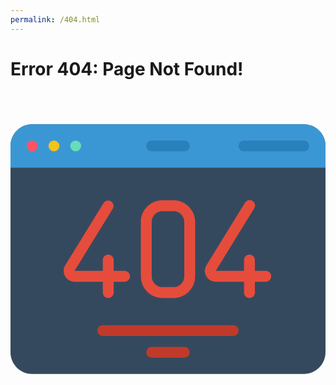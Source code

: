 ```yaml
---
permalink: /404.html
---
```

Error 404: Page Not Found!
=======

<html>
<div style="text-align:center;">
<svg height="512" viewBox="0 0 58 46" width="512" xmlns="http://www.w3.org/2000/svg"><g id="Page-1" fill="none" fill-rule="evenodd"><g id="037---404-Page" fill-rule="nonzero"><path id="Shape" d="m6 46h-2c-2.209139 0-4-1.790861-4-4v-38c0-2.209139 1.790861-4 4-4h50c2.209139 0 4 1.790861 4 4v38c0 2.209139-1.790861 4-4 4z" fill="#35495e"/><path id="Shape" d="m58 4v4h-58v-4c0-2.209139 1.790861-4 4-4h50c2.209139 0 4 1.790861 4 4z" fill="#3b97d3"/><path id="Shape" d="m32 3h-6c-.5522847 0-1 .44771525-1 1s.4477153 1 1 1h6c.5522847 0 1-.44771525 1-1s-.4477153-1-1-1z" fill="#2980ba"/><path id="Shape" d="m54 3h-11c-.5522847 0-1 .44771525-1 1s.4477153 1 1 1h11c.5522847 0 1-.44771525 1-1s-.4477153-1-1-1z" fill="#2980ba"/><circle id="Oval" cx="4" cy="4" fill="#ff5364" r="1"/><circle id="Oval" cx="8" cy="4" fill="#f0c419" r="1"/><circle id="Oval" cx="12" cy="4" fill="#65ddb9" r="1"/><g fill="#e64c3c"><path id="Shape" d="m17 31c0 .5522847.4477153 1 1 1s1-.4477153 1-1v-2h2c.5522847 0 1-.4477153 1-1s-.4477153-1-1-1h-2v-2c0-.5522847-.4477153-1-1-1s-1 .4477153-1 1v2h-5.211l7.063-11.476c.2539327-.4666582.0986357-1.0504199-.3536085-1.3292152-.4522443-.2787953-1.0435494-.1552918-1.3463915.2812152l-7.066 11.477c-.37917312.6171256-.39505786 1.3910301-.041527 2.0231948.3535309.6321646 1.0212231 1.0237866 1.745527 1.0238052h5.21z"/><path id="Shape" d="m47 27h-2v-2c0-.5522847-.4477153-1-1-1s-1 .4477153-1 1v2h-5.211l7.063-11.476c.2110153-.3041508.2367456-.6999905.0668803-1.0288992-.1698654-.3289087-.5075332-.537071-.8776942-.5410726s-.71225.1968122-.8891861.5219718l-7.066 11.477c-.3791731.6171256-.3950579 1.3910301-.041527 2.0231948.3535309.6321646 1.0212231 1.0237866 1.745527 1.0238052h5.21v2c0 .5522847.4477153 1 1 1s1-.4477153 1-1v-2h2c.5522847 0 1-.4477153 1-1s-.4477153-1-1-1z"/><path id="Shape" d="m28 32h2c2.209139 0 4-1.790861 4-4v-10c0-2.209139-1.790861-4-4-4h-2c-2.209139 0-4 1.790861-4 4v10c0 2.209139 1.790861 4 4 4zm-2-14c0-1.1045695.8954305-2 2-2h2c1.1045695 0 2 .8954305 2 2v10c0 1.1045695-.8954305 2-2 2h-2c-1.1045695 0-2-.8954305-2-2z"/></g><path id="Shape" d="m41 37h-24c-.5522847 0-1 .4477153-1 1s.4477153 1 1 1h24c.5522847 0 1-.4477153 1-1s-.4477153-1-1-1z" fill="#c03a2b"/><path id="Shape" d="m32 41h-6c-.5522847 0-1 .4477153-1 1s.4477153 1 1 1h6c.5522847 0 1-.4477153 1-1s-.4477153-1-1-1z" fill="#c03a2b"/></g></g></svg></div>
</html>